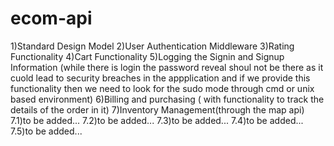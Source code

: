 # ecom-api
1)Standard Design Model
2)User Authentication Middleware
3)Rating Functionality
4)Cart Functionality
5)Logging the Signin and Signup Information (while there is login the password reveal shoul not be there as it cuold lead to security breaches in the appplication and if we provide this functionality then we need to look for the sudo mode through cmd or unix based environment)
6)Billing and purchasing ( with functionality to track the details of the order in it)
7)Inventory Management(through the map api)
    7.1)to be added...
    7.2)to be added...
    7.3)to be added...
    7.4)to be added...
    7.5)to be added...
